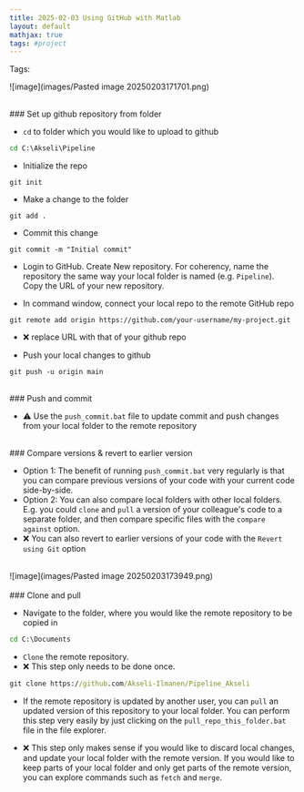```yaml
---
title: 2025-02-03 Using GitHub with Matlab
layout: default 
mathjax: true
tags: #project
---
```

Tags:  

![image](images/Pasted image 20250203171701.png)


<br>
### Set up github repository from folder

-  `cd` to folder which you would like to upload to github
```cmd
cd C:\Akseli\Pipeline
```


 - Initialize the repo
```git
git init
```

- Make a change to the folder
```git
git add .
```

- Commit this change
```git
git commit -m "Initial commit"
```


- Login to GitHub. Create New repository. For coherency, name the repository the same way your local folder is named (e.g. `Pipeline`). Copy the URL of your new repository.

- In command window, connect your local repo to the remote GitHub repo
```git
git remote add origin https://github.com/your-username/my-project.git
```
- ❌ replace URL with that of your github repo

- Push your local changes to github
```git
git push -u origin main
```

<br>
### Push and commit

- ⚠️ Use the `push_commit.bat` file to update commit and push changes from your local folder to the remote repository


<br>
### Compare versions & revert to earlier version

- Option 1: The benefit of running `push_commit.bat` very regularly is that you can compare previous versions of your code with your current code side-by-side.
- Option 2: You can also compare local folders with other local folders. E.g. you could `clone` and `pull` a version of your colleague's code to a separate folder, and then compare specific files with the `compare against` option.
- ❌ You can also revert to earlier versions of your code with the `Revert using Git` option
<br>
![image](images/Pasted image 20250203173949.png)



<br>


<br>
### Clone and pull

- Navigate to the folder, where you would like the remote repository to be copied in
```cmd
cd C:\Documents
```

- ``Clone`` the remote repository. 
- ❌ This step only needs to be done once.
```cmd
git clone https://github.com/Akseli-Ilmanen/Pipeline_Akseli
```


- If the remote repository is updated by another user, you can `pull` an updated version of this repository to your local folder. You can perform this step very easily by just clicking on the `pull_repo_this_folder.bat` file in the file explorer.

- ❌ This step only makes sense if you would like to discard local changes, and update your local folder with the remote version. If you would like to keep parts of your local folder and only get parts of the remote version, you can explore commands such as `fetch` and `merge`.
<br>

